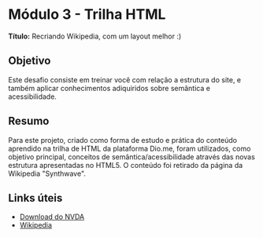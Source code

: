 # Módulo 3 - Trilha HTML

**Título:** Recriando Wikipedia, com um layout melhor :)

## Objetivo
Este desafio consiste em treinar você com relação a estrutura do site, e também aplicar conhecimentos adiquiridos sobre semântica e acessibilidade.

## Resumo
Para este projeto, criado como forma de estudo e prática do conteúdo aprendido na trilha de HTML da plataforma Dio.me,
foram utilizados, como objetivo principal, conceitos de semântica/acessibilidade através das novas estrutura apresentadas no HTML5. O conteúdo foi retirado da página da Wikipedia "Synthwave".

## Links úteis
- [Download do NVDA](https://www.nvaccess.org/download/)
- [Wikipedia](https://pt.wikipedia.org/)


